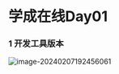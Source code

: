 # 学成在线Day01

### 1 开发工具版本

![image-20240207192456061](C:\Users\Wwhds\AppData\Roaming\Typora\typora-user-images\image-20240207192456061.png)









